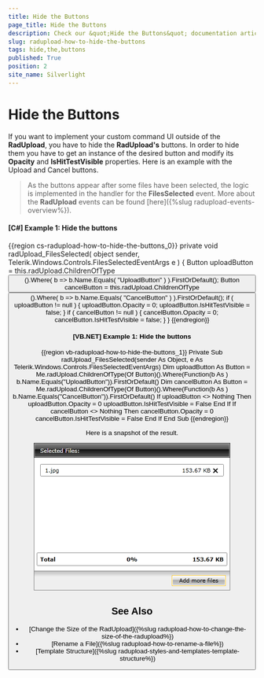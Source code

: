 ```yaml
---
title: Hide the Buttons
page_title: Hide the Buttons
description: Check our &quot;Hide the Buttons&quot; documentation article for the RadUpload {{ site.framework_name }} control.
slug: radupload-how-to-hide-the-buttons
tags: hide,the,buttons
published: True
position: 2
site_name: Silverlight
---
```


# Hide the Buttons

If you want to implement your custom command UI outside of the __RadUpload__, you have to hide the __RadUpload's__ buttons. In order to hide them you have to get an instance of the desired button and modify its __Opacity__ and __IsHitTestVisible__ properties. Here is an example with the Upload and Cancel buttons.

>As the buttons appear after some files have been selected, the logic is implemented in the handler for the __FilesSelected__ event. More about the __RadUpload__ events can be found [here]({%slug radupload-events-overview%}).

#### __[C#] Example 1: Hide the buttons__
{{region cs-radupload-how-to-hide-the-buttons_0}}
	private void radUpload_FilesSelected( object sender, Telerik.Windows.Controls.FilesSelectedEventArgs e )
	{
	    Button uploadButton = this.radUpload.ChildrenOfType<Button>().Where( b => b.Name.Equals( "UploadButton" ) ).FirstOrDefault();
	    Button cancelButton = this.radUpload.ChildrenOfType<Button>().Where( b => b.Name.Equals( "CancelButton" ) ).FirstOrDefault();
	    if ( uploadButton != null )
	    {
	        uploadButton.Opacity = 0;
	        uploadButton.IsHitTestVisible = false;
	    }
	    if ( cancelButton != null )
	    {
	        cancelButton.Opacity = 0;
	        cancelButton.IsHitTestVisible = false;
	    }
	}
{{endregion}}

#### __[VB.NET] Example 1: Hide the buttons__
{{region vb-radupload-how-to-hide-the-buttons_1}}
	Private Sub radUpload_FilesSelected(sender As Object, e As Telerik.Windows.Controls.FilesSelectedEventArgs)
	 Dim uploadButton As Button = Me.radUpload.ChildrenOfType(Of Button)().Where(Function(b As ) b.Name.Equals("UploadButton")).FirstOrDefault()
	 Dim cancelButton As Button = Me.radUpload.ChildrenOfType(Of Button)().Where(Function(b As ) b.Name.Equals("CancelButton")).FirstOrDefault()
	 If uploadButton <> Nothing Then
	  uploadButton.Opacity = 0
	  uploadButton.IsHitTestVisible = False
	 End If
	 If cancelButton <> Nothing Then
	  cancelButton.Opacity = 0
	  cancelButton.IsHitTestVisible = False
	 End If
	End Sub
{{endregion}}

Here is a snapshot of the result.  

![{{ site.framework_name }} RadUpload Hidden Buttons](images/RadUpload_How_To_Hide_Buttons_01.png)

## See Also
 * [Change the Size of the RadUpload]({%slug radupload-how-to-change-the-size-of-the-radupload%})
 * [Rename a File]({%slug radupload-how-to-rename-a-file%})
 * [Template Structure]({%slug radupload-styles-and-templates-template-structure%})